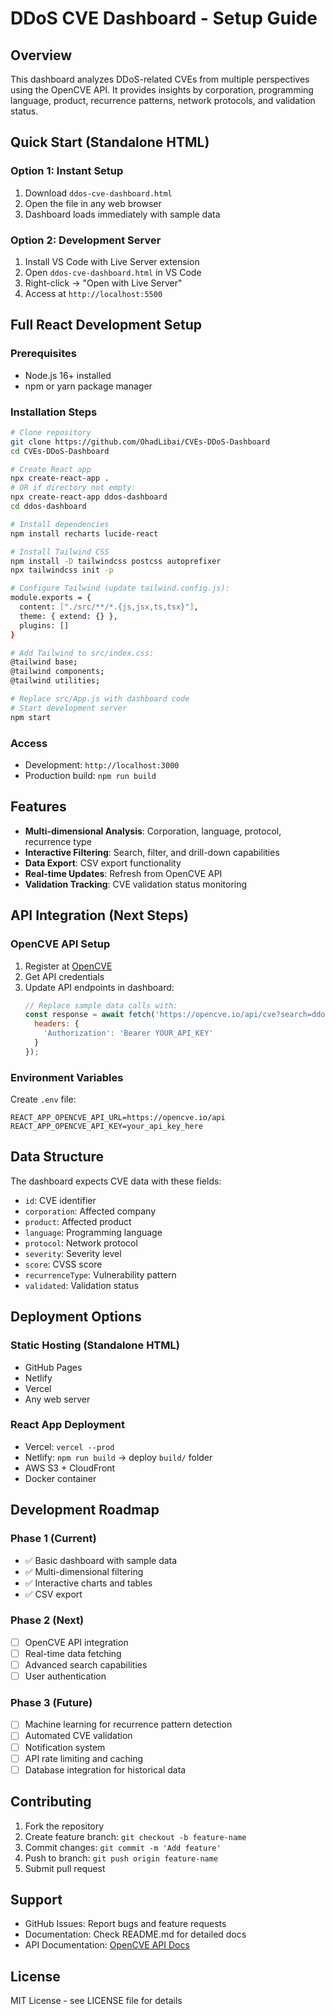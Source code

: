 # DDoS CVE Dashboard - Setup Guide

## Overview
This dashboard analyzes DDoS-related CVEs from multiple perspectives using the OpenCVE API. It provides insights by corporation, programming language, product, recurrence patterns, network protocols, and validation status.

## Quick Start (Standalone HTML)

### Option 1: Instant Setup
1. Download `ddos-cve-dashboard.html`
2. Open the file in any web browser
3. Dashboard loads immediately with sample data

### Option 2: Development Server
1. Install VS Code with Live Server extension
2. Open `ddos-cve-dashboard.html` in VS Code
3. Right-click → "Open with Live Server"
4. Access at `http://localhost:5500`

## Full React Development Setup

### Prerequisites
- Node.js 16+ installed
- npm or yarn package manager

### Installation Steps
```bash
# Clone repository
git clone https://github.com/OhadLibai/CVEs-DDoS-Dashboard
cd CVEs-DDoS-Dashboard

# Create React app
npx create-react-app .
# OR if directory not empty:
npx create-react-app ddos-dashboard
cd ddos-dashboard

# Install dependencies
npm install recharts lucide-react

# Install Tailwind CSS
npm install -D tailwindcss postcss autoprefixer
npx tailwindcss init -p

# Configure Tailwind (update tailwind.config.js):
module.exports = {
  content: ["./src/**/*.{js,jsx,ts,tsx}"],
  theme: { extend: {} },
  plugins: []
}

# Add Tailwind to src/index.css:
@tailwind base;
@tailwind components;
@tailwind utilities;

# Replace src/App.js with dashboard code
# Start development server
npm start
```

### Access
- Development: `http://localhost:3000`
- Production build: `npm run build`

## Features
- **Multi-dimensional Analysis**: Corporation, language, protocol, recurrence type
- **Interactive Filtering**: Search, filter, and drill-down capabilities
- **Data Export**: CSV export functionality
- **Real-time Updates**: Refresh from OpenCVE API
- **Validation Tracking**: CVE validation status monitoring

## API Integration (Next Steps)

### OpenCVE API Setup
1. Register at [OpenCVE](https://opencve.io)
2. Get API credentials
3. Update API endpoints in dashboard:
   ```javascript
   // Replace sample data calls with:
   const response = await fetch('https://opencve.io/api/cve?search=ddos', {
     headers: {
       'Authorization': 'Bearer YOUR_API_KEY'
     }
   });
   ```

### Environment Variables
Create `.env` file:
```
REACT_APP_OPENCVE_API_URL=https://opencve.io/api
REACT_APP_OPENCVE_API_KEY=your_api_key_here
```

## Data Structure
The dashboard expects CVE data with these fields:
- `id`: CVE identifier
- `corporation`: Affected company
- `product`: Affected product
- `language`: Programming language
- `protocol`: Network protocol
- `severity`: Severity level
- `score`: CVSS score
- `recurrenceType`: Vulnerability pattern
- `validated`: Validation status

## Deployment Options

### Static Hosting (Standalone HTML)
- GitHub Pages
- Netlify
- Vercel
- Any web server

### React App Deployment
- Vercel: `vercel --prod`
- Netlify: `npm run build` → deploy `build/` folder
- AWS S3 + CloudFront
- Docker container

## Development Roadmap

### Phase 1 (Current)
- ✅ Basic dashboard with sample data
- ✅ Multi-dimensional filtering
- ✅ Interactive charts and tables
- ✅ CSV export

### Phase 2 (Next)
- [ ] OpenCVE API integration
- [ ] Real-time data fetching
- [ ] Advanced search capabilities
- [ ] User authentication

### Phase 3 (Future)
- [ ] Machine learning for recurrence pattern detection
- [ ] Automated CVE validation
- [ ] Notification system
- [ ] API rate limiting and caching
- [ ] Database integration for historical data

## Contributing
1. Fork the repository
2. Create feature branch: `git checkout -b feature-name`
3. Commit changes: `git commit -m 'Add feature'`
4. Push to branch: `git push origin feature-name`
5. Submit pull request

## Support
- GitHub Issues: Report bugs and feature requests
- Documentation: Check README.md for detailed docs
- API Documentation: [OpenCVE API Docs](https://docs.opencve.io/)

## License
MIT License - see LICENSE file for details